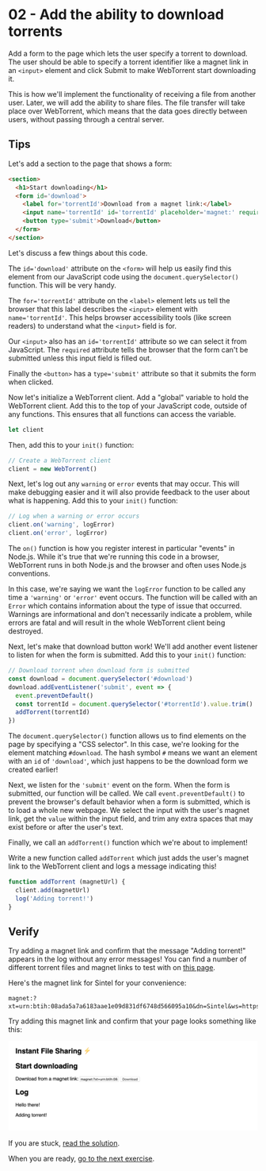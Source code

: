 # 02 - Add the ability to download torrents

Add a form to the page which lets the user specify a torrent to download. The user should be able to specify a torrent identifier like a magnet link in an `<input>` element and click <btn>Submit</btn> to make WebTorrent start downloading it.

This is how we'll implement the functionality of receiving a file from another user. Later, we will add the ability to share files. The file transfer will take place over WebTorrent, which means that the data goes directly between users, without passing through a central server.

## Tips

Let's add a section to the page that shows a form:

```html
<section>
  <h1>Start downloading</h1>
  <form id='download'>
    <label for='torrentId'>Download from a magnet link:</label>
    <input name='torrentId' id='torrentId' placeholder='magnet:' required />
    <button type='submit'>Download</button>
  </form>
</section>
```

Let's discuss a few things about this code.

The `id='download'` attribute on the `<form>` will help us easily find this element from our JavaScript code using the `document.querySelector()` function. This will be very handy.

The `for='torrentId'` attribute on the `<label>` element lets us tell the browser that this label describes the `<input>` element with `name='torrentId'`. This helps browser accessibility tools (like screen readers) to understand what the `<input>` field is for.

Our `<input>` also has an `id='torrentId'` attribute so we can select it from JavaScript. The `required` attribute tells the browser that the form can't be submitted unless this input field is filled out.

Finally the `<button>` has a `type='submit'` attribute so that it submits the form when clicked.

Now let's initialize a WebTorrent client. Add a "global" variable to hold the WebTorrent client. Add this to the top of your JavaScript code, outside of any functions. This ensures that all functions can access the variable.

```js
let client
```

Then, add this to your `init()` function:

```js
// Create a WebTorrent client
client = new WebTorrent()
```

Next, let's log out any `warning` or `error` events that may occur. This will make debugging easier and it will also provide feedback to the user about what is happening. Add this to your `init()` function:

```js
// Log when a warning or error occurs
client.on('warning', logError)
client.on('error', logError)
```

The `on()` function is how you register interest in particular "events" in Node.js. While it's true that we're running this code in a browser, WebTorrent runs in both Node.js and the browser and often uses Node.js conventions.

In this case, we're saying we want the `logError` function to be called any time a `'warning'` or `'error'` event occurs. The function will be called with an `Error` which contains information about the type of issue that occurred. Warnings are informational and don't necessarily indicate a problem, while errors are fatal and will result in the whole WebTorrent client being destroyed.

Next, let's make that download button work! We'll add another event listener to listen for when the form is submitted. Add this to your `init()` function:

```js
// Download torrent when download form is submitted
const download = document.querySelector('#download')
download.addEventListener('submit', event => {
  event.preventDefault()
  const torrentId = document.querySelector('#torrentId').value.trim()
  addTorrent(torrentId)
})
```

The `document.querySelector()` function allows us to find elements on the page by specifying a "CSS selector". In this case, we're looking for the element matching `#download`. The hash symbol `#` means we want an element with an `id` of `'download'`, which just happens to be the download form we created earlier!

Next, we listen for the `'submit'` event on the form. When the form is submitted, our function will be called. We call `event.preventDefault()` to prevent the browser's default behavior when a form is submitted, which is to load a whole new webpage. We select the input with the user's magnet link, get the `value` within the input field, and trim any extra spaces that may exist before or after the user's text.

Finally, we call an `addTorrent()` function which we're about to implement!

Write a new function called `addTorrent` which just adds the user's magnet link to the WebTorrent client and logs a message indicating this!

```js
function addTorrent (magnetUrl) {
  client.add(magnetUrl)
  log('Adding torrent!')
}
```

## Verify

Try adding a magnet link and confirm that the message "Adding torrent!" appears in the log without any error messages! You can find a number of different torrent files and magnet links to test with on [this page](https://webtorrent.io/free-torrents).

Here's the magnet link for Sintel for your convenience:

```
magnet:?xt=urn:btih:08ada5a7a6183aae1e09d831df6748d566095a10&dn=Sintel&ws=https%3A%2F%2Fwebtorrent.io%2Ftorrents%2F&xs=https%3A%2F%2Fwebtorrent.io%2Ftorrents%2Fsintel.torrent
```

Try adding this magnet link and confirm that your page looks something like this:

![](02.png)

If you are stuck, [read the solution](https://codepen.io/ferossity/pen/XWmLPyj).

When you are ready, [go to the next exercise](03.md).
